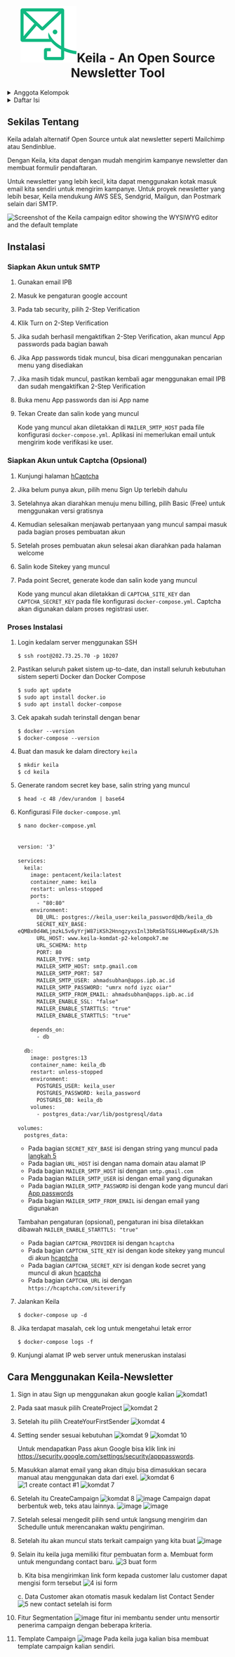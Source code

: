 <h1 align="center"><img src="./logo.svg" alt="The Keila logo is a stylized elephant">Keila - An Open Source Newsletter Tool</h1>

<details>
  <summary>Anggota Kelompok</summary>
  <ul>
    <li>G6401221021 - Maulana Ahmad Baihaqi</li>
    <li>G6401221023 - Ahmad Subhan Daryhadi</li>
    <li>G6401221027 - Dicky Anugrah</li>
    <li>G6401221029 - Sri Arini Ismayasari</li>
    <li>G6401221054 - Raihana Luthfia</li>
  </ul>
</details>

<details>
  <summary>Daftar Isi</summary>
  <ol>
    <li><a href="#sekilas-tentang">Sekilas Tentang</a></li>
    <li><a href="#instalasi">Instalasi</a>
      <ul>
        <li><a href="#siapkan-akun-untuk-smtp">Siapkan Akun untuk SMTP</a></li>
        <li><a href="#siapkan-akun-untuk-captcha-opsional">Siapkan Akun untuk Captcha</a></li>
        <li><a href="#proses-instalasi">Proses Instalasi</a></li>
      </ul>
    </li>
    <li><a href="#Cara Menggunakan Keila-Newsletter">Instalasi</a>
  </ol>
</details>

## Sekilas Tentang
Keila adalah alternatif Open Source untuk alat newsletter seperti Mailchimp atau Sendinblue.

Dengan Keila, kita dapat dengan mudah mengirim kampanye newsletter dan membuat formulir pendaftaran.

Untuk newsletter yang lebih kecil, kita dapat menggunakan kotak masuk email kita sendiri untuk mengirim kampanye. Untuk proyek newsletter yang lebih besar, Keila mendukung AWS SES, Sendgrid, Mailgun, dan Postmark selain dari SMTP.

![Screenshot of the Keila campaign editor showing the WYSIWYG editor and the default template](https://www.keila.io/_astro/keila-2024-05-01.BUp8L2VZ.png)

## Instalasi

### Siapkan Akun untuk SMTP
1.  Gunakan email IPB
2.  Masuk ke pengaturan google account
3.  Pada tab security, pilih 2-Step Verification
4.  Klik Turn on 2-Step Verification
5.  Jika sudah berhasil mengaktifkan 2-Step Verification, akan muncul App passwords pada bagian bawah
6.  Jika App passwords tidak muncul, bisa dicari menggunakan pencarian menu yang disediakan
7.  Jika masih tidak muncul, pastikan kembali agar menggunakan email IPB dan sudah mengaktifkan 2-Step Verification
8.  Buka menu App passwords dan isi App name
9.  Tekan Create dan salin kode yang muncul

    Kode yang muncul akan diletakkan di `MAILER_SMTP_HOST` pada file konfigurasi `docker-compose.yml`. Aplikasi ini memerlukan email untuk mengirim kode verifikasi ke user.

### Siapkan Akun untuk Captcha (Opsional)
1.  Kunjungi halaman [hCaptcha](https://www.hcaptcha.com/)
2.  Jika belum punya akun, pilih menu Sign Up terlebih dahulu
3.  Setelahnya akan diarahkan menuju menu billing, pilih Basic (Free) untuk menggunakan versi gratisnya
4.  Kemudian selesaikan menjawab pertanyaan yang muncul sampai masuk pada bagian proses pembuatan akun
5.  Setelah proses pembuatan akun selesai akan diarahkan pada halaman welcome
6.  <span id="sitekey">Salin kode Sitekey yang muncul</span>
7.  <span id="secret">Pada point Secret, generate kode dan salin kode yang muncul</span>

    Kode yang muncul akan diletakkan di `CAPTCHA_SITE_KEY` dan `CAPTCHA_SECRET_KEY` pada file konfigurasi `docker-compose.yml`. Captcha akan digunakan dalam proses registrasi user.

### Proses Instalasi

1.  Login kedalam server menggunakan SSH
    ```
    $ ssh root@202.73.25.70 -p 10207
    ```

2.  Pastikan seluruh paket sistem up-to-date, dan install seluruh kebutuhan sistem seperti Docker dan Docker Compose
    ```
    $ sudo apt update
    $ sudo apt install docker.io
    $ sudo apt install docker-compose
    ```

3.  Cek apakah sudah terinstall dengan benar
    ```
    $ docker --version
    $ docker-compose --version
    ```

4.  Buat dan masuk ke dalam directory `keila`
    ```
    $ mkdir keila
    $ cd keila
    ```

5.  <span id="langkah5">Generate random secret key base, salin string yang muncul</span>
    ```
    $ head -c 48 /dev/urandom | base64
    ```

6. Konfigurasi File `docker-compose.yml`
    ```
    $ nano docker-compose.yml


    version: '3'

    services:
      keila:
        image: pentacent/keila:latest
        container_name: keila
        restart: unless-stopped
        ports:
          - "80:80"
        environment:
          DB_URL: postgres://keila_user:keila_password@db/keila_db
          SECRET_KEY_BASE: eQMBx0d4WLjmzkL5v6yYrjW87iKSh2HnngzyxsInl3bRmSbTGSLHHKwpEx4R/SJh
          URL_HOST: www.keila-komdat-p2-kelompok7.me
          URL_SCHEMA: http
          PORT: 80
          MAILER_TYPE: smtp
          MAILER_SMTP_HOST: smtp.gmail.com
          MAILER_SMTP_PORT: 587
          MAILER_SMTP_USER: ahmadsubhan@apps.ipb.ac.id
          MAILER_SMTP_PASSWORD: "umrx nofd iyzc oiar"
          MAILER_SMTP_FROM_EMAIL: ahmadsubhan@apps.ipb.ac.id
          MAILER_ENABLE_SSL: "false"
          MAILER_ENABLE_STARTTLS: "true"
          MAILER_ENABLE_STARTTLS: "true"

        depends_on:
          - db

      db:
        image: postgres:13
        container_name: keila_db
        restart: unless-stopped
        environment:
          POSTGRES_USER: keila_user
          POSTGRES_PASSWORD: keila_password
          POSTGRES_DB: keila_db
        volumes:
          - postgres_data:/var/lib/postgresql/data

    volumes:
      postgres_data:
    ```
    - Pada bagian `SECRET_KEY_BASE` isi dengan string yang muncul pada [langkah 5](#langkah5)
    - Pada bagian `URL_HOST` isi dengan nama domain atau alamat IP
    - Pada bagian `MAILER_SMTP_HOST` isi dengan `smtp.gmail.com`
    - Pada bagian `MAILER_SMTP_USER` isi dengan email yang digunakan
    - Pada bagian `MAILER_SMTP_PASSWORD` isi dengan kode yang muncul dari [App passwords](#siapkan-akun-untuk-SMTP)
    - Pada bagian `MAILER_SMTP_FROM_EMAIL` isi dengan email yang digunakan
    
    <span>Tambahan pengaturan (opsional), pengaturan ini bisa diletakkan dibawah `MAILER_ENABLE_STARTTLS: "true"`</span>
    <ul>
      <li>Pada bagian <code>CAPTCHA_PROVIDER</code> isi dengan <code>hcaptcha</code></li>
      <li>Pada bagian <code>CAPTCHA_SITE_KEY</code> 
      isi dengan kode sitekey yang muncul di akun <a href="#sitekey">hcaptcha</a></li>
      <li>Pada bagian <code>CAPTCHA_SECRET_KEY</code> 
      isi dengan kode secret yang muncul di akun <a href="#secret">hcaptcha</a></li>
      <li>Pada bagian <code>CAPTCHA_URL</code> isi dengan <code>https://hcaptcha.com/siteverify</code></li>
    </ul>

7.  Jalankan Keila
    ```
    $ docker-compose up -d
    ```

8.  Jika terdapat masalah, cek log untuk mengetahui letak error
    ```
    $ docker-compose logs -f
    ```

9.  Kunjungi alamat IP web server untuk meneruskan instalasi


## Cara Menggunakan Keila-Newsletter

1. Sign in atau Sign up menggunakan akun google kalian
   ![komdat1](https://github.com/user-attachments/assets/8a8cbb65-ed1b-423c-8c50-fd044f792293)

2. Pada saat masuk pilih CreateProject
   ![komdat 2](https://github.com/user-attachments/assets/f11995e8-f07c-4734-93b6-3772a610fb79)

3. Setelah itu pilih CreateYourFirstSender
   ![komdat 4](https://github.com/user-attachments/assets/859038bd-959b-40d4-ba25-e0efbdf022ea)

4. Setting sender sesuai kebutuhan
   ![komdat 9](https://github.com/user-attachments/assets/f0442f4c-e08b-4736-a717-3ed5b46749e9)
   ![komdat 10](https://github.com/user-attachments/assets/12043d8d-de19-4107-b62a-77df4fc838aa)

   Untuk mendapatkan Pass akun Google bisa klik link ini https://security.google.com/settings/security/apppasswords.
   
6. Masukkan alamat email yang akan dituju bisa dimasukkan secara manual atau menggunakan data dari exel.
   ![komdat 6](https://github.com/user-attachments/assets/2f189558-25d9-4ce0-97c2-6de81edf10c0)
   ![1  create contact #1](https://github.com/user-attachments/assets/f67e7412-f681-438c-a0f0-5505ea18e262)
   ![komdat 7](https://github.com/user-attachments/assets/b1524a5b-598e-4d83-89df-3d1b3492a49c)

7. Setelah itu CreateCampaign
   ![komdat 8](https://github.com/user-attachments/assets/dc6863cf-ab3a-4f08-abff-11adf241f264)
   ![image](https://github.com/user-attachments/assets/cfb8f984-38ae-48d3-8ce4-83885b5f4e14)
   Campaign dapat berbentuk web, teks atau lainnya. 
   ![image](https://github.com/user-attachments/assets/32daafe7-f21c-4290-86ff-a6f6f033ea69)
   ![image](https://github.com/user-attachments/assets/b7d9582e-0f75-4a61-a67d-8e3fef3d84be)

8. Setelah selesai mengedit pilih send untuk langsung mengirim dan Schedulle untuk merencanakan waktu pengiriman.
   
9. Setelah itu akan muncul stats terkait campaign yang kita buat
    ![image](https://github.com/user-attachments/assets/33fb2908-14e5-46f5-b0f4-585f9d7aaa5a)

10. Selain itu keila juga memiliki fitur pembuatan form
    a. Membuat form untuk mengundang contact baru.
    ![3  buat form](https://github.com/user-attachments/assets/3801b137-937c-4ed4-9127-0d6dc77e1093)

    b. Kita bisa mengirimkan link form kepada customer lalu customer dapat mengisi form tersebut
    ![4  isi form](https://github.com/user-attachments/assets/725f90ae-7735-4880-889e-3fd9eca10275)

    c. Data Customer akan otomatis masuk kedalam list Contact Sender
    ![5  new contact setelah isi form](https://github.com/user-attachments/assets/cd027a11-bca6-45cd-9ffe-346dd6ab8a1c)

11. Fitur Segmentation
    ![image](https://github.com/user-attachments/assets/983661a8-7e27-4858-8c7a-0704923f7e78)
    fitur ini membantu sender untu mensortir penerima campaign dengan beberapa kriteria.

12. Template Campaign
    ![image](https://github.com/user-attachments/assets/bb8ad293-c54c-4098-a152-e4749dd0459f)
    Pada keila juga kalian bisa membuat template campaign kalian sendiri.
